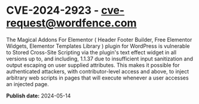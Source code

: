 # CVE-2024-2923 - cve-request@wordfence.com

The Magical Addons For Elementor ( Header Footer Builder, Free Elementor Widgets, Elementor Templates Library ) plugin for WordPress is vulnerable to Stored Cross-Site Scripting via the plugin's text effect widget in all versions up to, and including, 1.1.37 due to insufficient input sanitization and output escaping on user supplied attributes. This makes it possible for authenticated attackers, with contributor-level access and above, to inject arbitrary web scripts in pages that will execute whenever a user accesses an injected page.

**Publish date:** 2024-05-14
